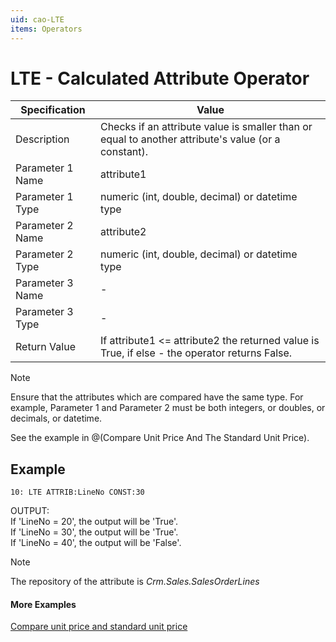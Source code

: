 ```yaml
---
uid: cao-LTE
items: Operators
---
```


# LTE - Calculated Attribute Operator

| Specification         | Value                                                        |
| --------------------- | ------------------------------------------------------------ |
| Description           | Checks if an attribute value is smaller than or equal to another attribute's value (or a constant).          |
| Parameter 1 Name      | attribute1                                                        |
| Parameter 1 Type      | numeric (int, double, decimal) or datetime type                                  |
| Parameter 2 Name      | attribute2                                                            |
| Parameter 2 Type      | numeric (int, double, decimal) or datetime type                                                            |
| Parameter 3 Name      | -                                                            |
| Parameter 3 Type      | -                                                            |
| Return Value          | If attribute1 <= attribute2 the returned value is True, if else - the operator returns False.                                                          |

> [!NOTE]
> Ensure that the attributes which are compared have the same type. For example, Parameter 1 and Parameter 2 must be both integers, or doubles, or decimals, or datetime.




See the example in @(Compare Unit Price And The Standard Unit Price).


## Example

```      
10: LTE ATTRIB:LineNo CONST:30   
```
OUTPUT: 
<br/>If 'LineNo = 20', the output will be 'True'.
<br/>If 'LineNo = 30', the output will be 'True'.
<br/>If 'LineNo = 40', the output will be 'False'.


> [!NOTE]
> The repository of the attribute is *Crm.Sales.SalesOrderLines*

#### More Examples
[Compare unit price and standard unit price](../examples/compare-unit-and-standard-unit-price.md)
